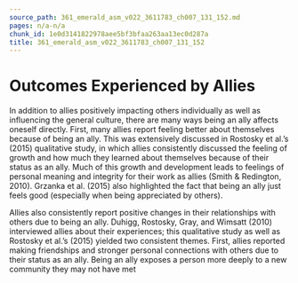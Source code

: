 ```yaml
---
source_path: 361_emerald_asm_v022_3611783_ch007_131_152.md
pages: n/a-n/a
chunk_id: 1e0d3141822978aee5bf3bfaa263aa13ec0d287a
title: 361_emerald_asm_v022_3611783_ch007_131_152
---
```

# Outcomes Experienced by Allies

In addition to allies positively impacting others individually as well as influencing the general culture, there are many ways being an ally affects oneself directly. First, many allies report feeling better about themselves because of being an ally. This was extensively discussed in Rostosky et al.’s (2015) qualitative study, in which allies consistently discussed the feeling of growth and how much they learned about themselves because of their status as an ally. Much of this growth and development leads to feelings of personal meaning and integrity for their work as allies (Smith & Redington, 2010). Grzanka et al. (2015) also highlighted the fact that being an ally just feels good (especially when being appreciated by others).

Allies also consistently report positive changes in their relationships with others due to being an ally. Duhigg, Rostosky, Gray, and Wimsatt (2010) interviewed allies about their experiences; this qualitative study as well as Rostosky et al.’s (2015) yielded two consistent themes. First, allies reported making friendships and stronger personal connections with others due to their status as an ally. Being an ally exposes a person more deeply to a new community they may not have met
